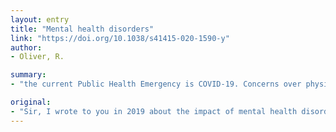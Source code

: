 ```yaml
---
layout: entry
title: "Mental health disorders"
link: "https://doi.org/10.1038/s41415-020-1590-y"
author:
- Oliver, R.

summary:
- "the current Public Health Emergency is COVID-19. Concerns over physical health, redeployment and training and employment insecurities are just a few of the many difficulties dental and medical community are facing. Healthcare professionals are also challenged to find a balance between managing their own physical and mental health, and that of the patients they are treating. The World Health Organisation (WHO) declared the current public health emergency."

original:
- "Sir, I wrote to you in 2019 about the impact of mental health disorders amongst dental patients. With the World Health Organisation (WHO) declaring the current Public Health Emergency, COVID-19, it is just as important as ever to also recognise and manage the mental wellbeing of professionals in healthcare. Such an unprecedented situation is understandably likely to trigger feelings of stress and anxiety. Concerns over physical health, uncertainty over redeployment, and training and employment insecurities are just a few of the many difficulties that members of the dental and medical community are facing. Healthcare professionals are also challenged to find a balance between managing their own physical and mental health, and that of the patients they are treating."
---
```


